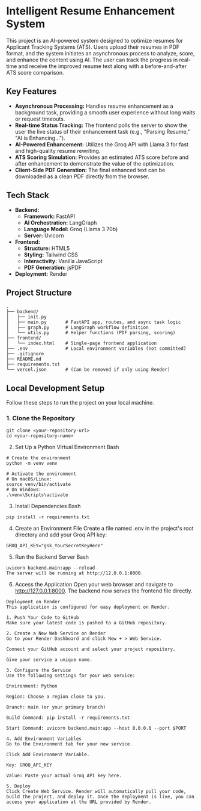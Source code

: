 # Intelligent Resume Enhancement System

This project is an AI-powered system designed to optimize resumes for Applicant Tracking Systems (ATS). Users upload their resumes in PDF format, and the system initiates an asynchronous process to analyze, score, and enhance the content using AI. The user can track the progress in real-time and receive the improved resume text along with a before-and-after ATS score comparison.

## Key Features

* **Asynchronous Processing:** Handles resume enhancement as a background task, providing a smooth user experience without long waits or request timeouts.
* **Real-time Status Tracking:** The frontend polls the server to show the user the live status of their enhancement task (e.g., "Parsing Resume," "AI is Enhancing...").
* **AI-Powered Enhancement:** Utilizes the Groq API with Llama 3 for fast and high-quality resume rewriting.
* **ATS Scoring Simulation:** Provides an estimated ATS score before and after enhancement to demonstrate the value of the optimization.
* **Client-Side PDF Generation:** The final enhanced text can be downloaded as a clean PDF directly from the browser.

## Tech Stack

* **Backend:**
    * **Framework:** FastAPI
    * **AI Orchestration:** LangGraph
    * **Language Model:** Groq (Llama 3 70b)
    * **Server:** Uvicorn
* **Frontend:**
    * **Structure:** HTML5
    * **Styling:** Tailwind CSS
    * **Interactivity:** Vanilla JavaScript
    * **PDF Generation:** jsPDF
* **Deployment:** Render

## Project Structure
```
.
├── backend/
│   ├── init.py
│   ├── main.py       # FastAPI app, routes, and async task logic
│   ├── graph.py      # LangGraph workflow definition
│   └── utils.py      # Helper functions (PDF parsing, scoring)
├── frontend/
│   └── index.html    # Single-page frontend application
├── .env              # Local environment variables (not committed)
├── .gitignore
├── README.md
├── requirements.txt
└── vercel.json       # (Can be removed if only using Render)

```
## Local Development Setup

Follow these steps to run the project on your local machine.

### 1. Clone the Repository

```
git clone <your-repository-url>
cd <your-repository-name>
```
2. Set Up a Python Virtual Environment
Bash
```
# Create the environment
python -m venv venv

# Activate the environment
# On macOS/Linux:
source venv/bin/activate
# On Windows:
.\venv\Scripts\activate
```
3. Install Dependencies
Bash
```
pip install -r requirements.txt

```
4. Create an Environment File
Create a file named .env in the project's root directory and add your Groq API key:
```
GROQ_API_KEY="gsk_YourSecretKeyHere"
```
5. Run the Backend Server
Bash
```
uvicorn backend.main:app --reload
The server will be running at http://12.0.0.1:8000.
```
6. Access the Application
Open your web browser and navigate to http://127.0.0.1:8000. The backend now serves the frontend file directly.
```
Deployment on Render
This application is configured for easy deployment on Render.

1. Push Your Code to GitHub
Make sure your latest code is pushed to a GitHub repository.

2. Create a New Web Service on Render
Go to your Render Dashboard and click New + > Web Service.

Connect your GitHub account and select your project repository.

Give your service a unique name.

3. Configure the Service
Use the following settings for your web service:

Environment: Python

Region: Choose a region close to you.

Branch: main (or your primary branch)

Build Command: pip install -r requirements.txt

Start Command: uvicorn backend.main:app --host 0.0.0.0 --port $PORT

4. Add Environment Variables
Go to the Environment tab for your new service.

Click Add Environment Variable.

Key: GROQ_API_KEY

Value: Paste your actual Groq API key here.

5. Deploy
Click Create Web Service. Render will automatically pull your code, build the project, and deploy it. Once the deployment is live, you can access your application at the URL provided by Render.
